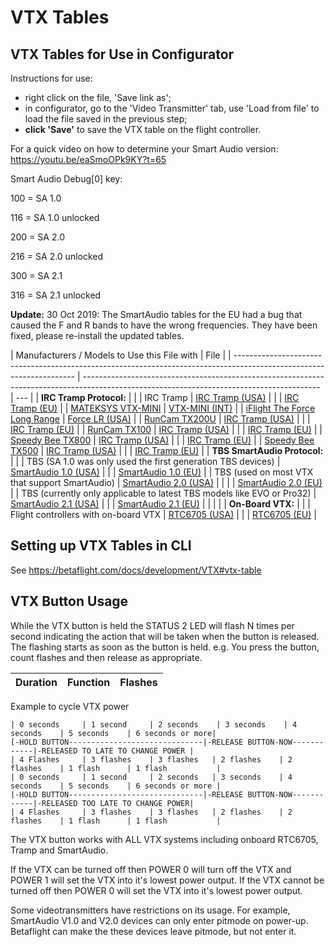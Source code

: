 # VTX Tables

## VTX Tables for Use in Configurator

Instructions for use:

- right click on the file, 'Save link as';
- in configurator, go to the 'Video Transmitter' tab, use 'Load from file' to load the file saved in the previous step;
- **click 'Save'** to save the VTX table on the flight controller.

For a quick video on how to determine your Smart Audio version: https://youtu.be/eaSmoOPk9KY?t=65

Smart Audio Debug[0] key:

100 = SA 1.0

116 = SA 1.0 unlocked

200 = SA 2.0

216 = SA 2.0 unlocked

300 = SA 2.1

316 = SA 2.1 unlocked

**Update:** 30 Oct 2019: The SmartAudio tables for the EU had a bug that caused the F and R bands to have the wrong frequencies. They have been fixed, please re-install the updated tables.

| Manufacturers / Models to Use this File with                                                                         | File                                                                                                                                      |
| -------------------------------------------------------------------------------------------------------------------- | ----------------------------------------------------------------------------------------------------------------------------------------- | --- |
| **IRC Tramp Protocol:**                                                                                              |                                                                                                                                           |
| IRC Tramp                                                                                                            | [IRC Tramp (USA)](/resources/vtx_tables/vtx_table_irc_tramp_us.json)                                                                      |
|                                                                                                                      | [IRC Tramp (EU)](/resources/vtx_tables/vtx_table_irc_tramp_eu.json)                                                                       |
| [MATEKSYS VTX-MINI](http://www.mateksys.com/?portfolio=vtx-mini#tab-id-6)                                            | [VTX-MINI (INT)](http://www.mateksys.com//Downloads/VTX/MATEK_VTX-mini.json)                                                              |
| [iFlight The Force Long Range](https://www.iflight-rc.com/index.php?route=product/product&path=24_75&product_id=732) | [Force LR (USA)](https://raw.githubusercontent.com/Maizzer/Betaflight-VTX-Tables/master/BTFL_vtxtable_iFlight_Force_Long_Range_-_US.json) |
| [RunCam TX200U](https://shop.runcam.com/runcam-tx200u/)                                                              | [IRC Tramp (USA)](https://runcamfcfiles.s3-us-west-2.amazonaws.com/vtxtable/betaflight/TX200U/runcam_tx200u_vtx_table_irc_tramp_us.json)  |
|                                                                                                                      | [IRC Tramp (EU)](https://runcamfcfiles.s3-us-west-2.amazonaws.com/vtxtable/betaflight/TX200U/runcam_tx200u_vtx_table_irc_tramp_eu.json)   |
| [RunCam TX100](https://shop.runcam.com/runcam-tx100-nano/)                                                           | [IRC Tramp (USA)](https://runcamfcfiles.s3-us-west-2.amazonaws.com/vtxtable/betaflight/TX100/runcam_tx100_vtx_table_irc_tramp_us.json)    |
|                                                                                                                      | [IRC Tramp (EU)](https://runcamfcfiles.s3-us-west-2.amazonaws.com/vtxtable/betaflight/TX100/runcam_tx100_vtx_table_irc_tramp_eu.json)     |
| [Speedy Bee TX800](https://www.speedybee.com/speedybee-tx800/)                                                       | [IRC Tramp (USA)](<https://speedybee.s3.amazonaws.com/vtxtable/betaflight/TX800/SpeedyBee-TX800(USA).json>)                               |
|                                                                                                                      | [IRC Tramp (EU)](<https://speedybee.s3.amazonaws.com/vtxtable/betaflight/TX800/SpeedyBee-TX800(EU).json>)                                 |
| [Speedy Bee TX500](https://www.speedybee.com/tx500/)                                                                 | [IRC Tramp (USA)](https://speedybee.s3.amazonaws.com/vtxtable/betaflight/TX500/speedybee_tx500_vtx_table_irc_tramp_us.json)               |
|                                                                                                                      | [IRC Tramp (EU)](https://speedybee.s3.amazonaws.com/vtxtable/betaflight/TX500/speedybee_tx500_vtx_table_irc_tramp_eu.json)                |
| **TBS SmartAudio Protocol:**                                                                                         |                                                                                                                                           |
| TBS (SA 1.0 was only used the first generation TBS devices)                                                          | [SmartAudio 1.0 (USA)](/resources/vtx_tables/vtx_table_smart_audio_1_0_us.json)                                                           |
|                                                                                                                      | [SmartAudio 1.0 (EU)](/resources/vtx_tables/vtx_table_smart_audio_1_0_eu.json)                                                            |
| TBS (used on most VTX that support SmartAudio)                                                                       | [SmartAudio 2.0 (USA)](/resources/vtx_tables/vtx_table_smart_audio_2_0_us.json)                                                           |     |
|                                                                                                                      | [SmartAudio 2.0 (EU)](/resources/vtx_tables/vtx_table_smart_audio_2_0_eu.json)                                                            |
| TBS (currently only applicable to latest TBS models like EVO or Pro32)                                               | [SmartAudio 2.1 (USA)](/resources/vtx_tables/vtx_table_smart_audio_2_1_us.json)                                                           |
|                                                                                                                      | [SmartAudio 2.1 (EU)](/resources/vtx_tables/vtx_table_smart_audio_2_1_eu.json)                                                            |
|                                                                                                                      |                                                                                                                                           |
| **On-Board VTX:**                                                                                                    |                                                                                                                                           |
| Flight controllers with on-board VTX                                                                                 | [RTC6705 (USA)](/resources/vtx_tables/vtx_table_rtc6705_us.json)                                                                          |
|                                                                                                                      | [RTC6705 (EU)](/resources/vtx_tables/vtx_table_rtc6705_eu.json)                                                                           |

## Setting up VTX Tables in CLI

See https://betaflight.com/docs/development/VTX#vtx-table

## VTX Button Usage

While the VTX button is held the STATUS 2 LED will flash N times per second indicating the action that will be taken when the button is released. The flashing starts as soon as the button is held. e.g. You press the button, count flashes and then release as appropriate.

| Duration      | Function                  | Flashes   |
|---------------|---------------------------|-----------|

Example to cycle VTX power

```
| 0 seconds     | 1 second     | 2 seconds    | 3 seconds    | 4 seconds    | 5 seconds    | 6 seconds or more|
[-HOLD BUTTON------------------------------|-RELEASE BUTTON-NOW------------|-RELEASED TO LATE TO CHANGE POWER |
| 4 Flashes     | 3 flashes    | 3 flashes   | 2 flashes    | 2 flashes    | 1 flash      | 1 flash           |
| 0 seconds     | 1 second     | 2 seconds   | 3 seconds    | 4 seconds    | 5 seconds    | 6 seconds or more |
|-HOLD BUTTON------------------------------|-RELEASE BUTTON-NOW------------|-RELEASED TOO LATE TO CHANGE POWER|
| 4 Flashes     | 3 flashes    | 3 flashes   | 2 flashes    | 2 flashes    | 1 flash      | 1 flash           |
```

The VTX button works with ALL VTX systems including onboard RTC6705, Tramp and SmartAudio.

If the VTX can be turned off then POWER 0 will turn off the VTX and POWER 1 will set the VTX into it's lowest power output.
If the VTX cannot be turned off then POWER 0 will set the VTX into it's lowest power output.

Some videotransmitters have restrictions on its usage. For example, SmartAudio V1.0 and V2.0 devices can only enter pitmode on power-up.
Betaflight can make the these devices leave pitmode, but not enter it.

